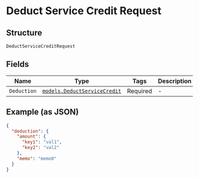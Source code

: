 
# Deduct Service Credit Request

## Structure

`DeductServiceCreditRequest`

## Fields

| Name | Type | Tags | Description |
|  --- | --- | --- | --- |
| `Deduction` | [`models.DeductServiceCredit`](../../doc/models/deduct-service-credit.md) | Required | - |

## Example (as JSON)

```json
{
  "deduction": {
    "amount": {
      "key1": "val1",
      "key2": "val2"
    },
    "memo": "memo0"
  }
}
```

